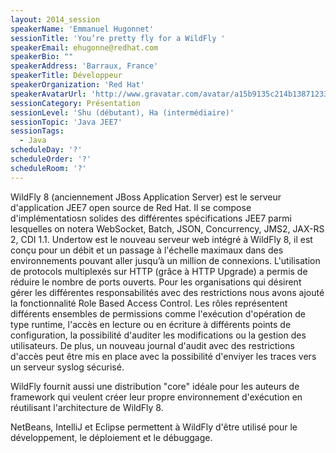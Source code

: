 ```yaml
---
layout: 2014_session
speakerName: 'Emmanuel Hugonnet'
sessionTitle: 'You’re pretty fly for a WildFly '
speakerEmail: ehugonne@redhat.com
speakerBio: ""
speakerAddress: 'Barraux, France'
speakerTitle: Développeur
speakerOrganization: 'Red Hat'
speakerAvatarUrl: 'http://www.gravatar.com/avatar/a15b9135c214b138712332193bbfd5bb?size=200&default=mm'
sessionCategory: Présentation
sessionLevel: 'Shu (débutant), Ha (intermédiaire)'
sessionTopic: 'Java JEE7'
sessionTags:
  - Java
scheduleDay: '?'
scheduleOrder: '?'
scheduleRoom: '?'
---
```


WildFly 8 (anciennement JBoss Application Server) est le serveur d'application JEE7 open source de Red Hat. Il se compose d'implémentatiosn solides des différentes spécifications JEE7 parmi lesquelles on notera WebSocket, Batch, JSON, Concurrency, JMS2, JAX-RS 2, CDI 1.1.
Undertow est le nouveau serveur web intégré à WildFly 8, il est conçu pour un débit et un passage à l'échelle maximaux dans des environnements pouvant aller jusqu’à un million de connexions. L'utilisation de protocols multiplexés sur HTTP (grâce à HTTP Upgrade) a permis de réduire le nombre de ports ouverts.
Pour les organisations qui désirent gérer les différentes responsabilités avec des restrictions nous avons ajouté la fonctionnalité Role Based Access Control. Les rôles représentent différents ensembles de permissions comme l'exécution d'opération de type runtime, l'accès en lecture ou en écriture à différents points de configuration, la possibilité d'auditer les modifications ou la gestion des utilisateurs. De plus, un nouveau journal d'audit avec des restrictions d'accès peut être mis en place avec la possibilité d'enviyer les traces vers un serveur syslog sécurisé.
 
WildFly fournit aussi une distribution "core" idéale pour les auteurs de framework qui veulent créer leur propre environnement d'exécution en réutilisant l'architecture de WildFly 8.
 
NetBeans, IntelliJ et Eclipse permettent à WildFly d'être utilisé pour le développement, le déploiement et le débuggage.
